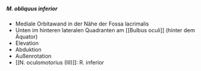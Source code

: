 ##### M. obliquus inferior
*   Mediale Orbitawand in der Nähe der Fossa lacrimalis
*   Unten im hinteren lateralen Quadranten am [[Bulbus oculi]] (hinter dem Äquator)
*   Elevation
*   Abduktion
*   Außenrotation
*   [[N. oculomotorius (III)]]: R. inferior